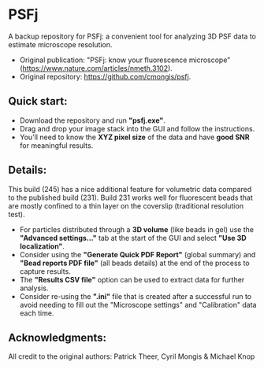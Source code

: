 # PSFj
A backup repository for PSFj: a convenient tool for analyzing 3D PSF data to estimate microscope resolution.
- Original publication: "PSFj: know your fluorescence microscope" (https://www.nature.com/articles/nmeth.3102).
- Original repository: https://github.com/cmongis/psfj.


## Quick start:
- Download the repository and run **"psfj.exe"**.
- Drag and drop your image stack into the GUI and follow the instructions.
- You'll need to know the **XYZ pixel size** of the data and have **good SNR** for meaningful results.

## Details:
This build (245) has a nice additional feature for volumetric data compared to the published build (231). Build 231 works well for fluorescent beads that are mostly confined to a thin layer on the coverslip (traditional resolution test).
- For particles distributed through a **3D volume** (like beads in gel) use the **"Advanced settings..."** tab at the start of the GUI and select **"Use 3D localization"**.
- Consider using the **"Generate Quick PDF Report"** (global summary) and **"Bead reports PDF file"** (all beads details) at the end of the process to capture results.
- The **"Results CSV file"** option can be used to extract data for further analysis.
- Consider re-using the **".ini"** file that is created after a successful run to avoid needing to fill out the "Microscope settings" and "Calibration" data each time.
## Acknowledgments:
All credit to the original authors: Patrick Theer, Cyril Mongis & Michael Knop

